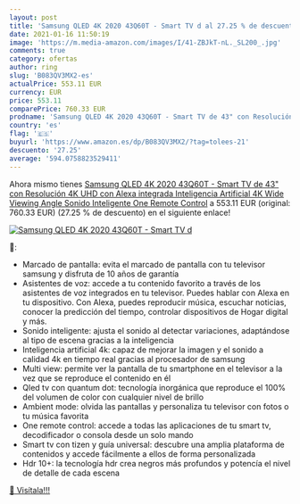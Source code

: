 ```yaml
---
layout: post
title: 'Samsung QLED 4K 2020 43Q60T - Smart TV d al 27.25 % de descuento'
date: 2021-01-16 11:50:19
image: 'https://m.media-amazon.com/images/I/41-ZBJkT-nL._SL200_.jpg'
comments: true
category: ofertas
author: ring
slug: 'B083QV3MX2-es'
actualPrice: 553.11 EUR
currency: EUR
price: 553.11
comparePrice: 760.33 EUR
prodname: 'Samsung QLED 4K 2020 43Q60T - Smart TV de 43" con Resolución 4K UHD  con Alexa integrada  Inteligencia Artificial 4K Wide Viewing Angle  Sonido Inteligente  One Remote Control'
country: 'es'
flag: '🇪🇸'
buyurl: 'https://www.amazon.es/dp/B083QV3MX2/?tag=tolees-21'
descuento: '27.25'
average: '594.0758823529411'
---
```


Ahora mismo tienes [Samsung QLED 4K 2020 43Q60T - Smart TV de 43" con Resolución 4K UHD  con Alexa integrada  Inteligencia Artificial 4K Wide Viewing Angle  Sonido Inteligente  One Remote Control](https://www.amazon.es/dp/B083QV3MX2/?tag=tolees-21) a 553.11 EUR (original: 760.33 EUR) (27.25 %  de descuento) en el siguiente enlace!

[![Samsung QLED 4K 2020 43Q60T - Smart TV d](https://m.media-amazon.com/images/I/41-ZBJkT-nL._SL200_.jpg)](https://www.amazon.es/dp/B083QV3MX2/?tag=tolees-21)

🔎:

- Marcado de pantalla: evita el marcado de pantalla con tu televisor samsung y disfruta de 10 años de garantía
- Asistentes de voz: accede a tu contenido favorito a través de los asistentes de voz integrados en tu televisor. Puedes hablar con Alexa en tu dispositivo. Con Alexa, puedes reproducir música, escuchar noticias, conocer la predicción del tiempo, controlar dispositivos de Hogar digital y más.
- Sonido inteligente: ajusta el sonido al detectar variaciones, adaptándose al tipo de escena gracias a la inteligencia
- Inteligencia artificial 4k: capaz de mejorar la imagen y el sonido a calidad 4k en tiempo real gracias al procesador de samsung
- Multi view: permite ver la pantalla de tu smartphone en el televisor a la vez que se reproduce el contenido en él
- Qled tv con quantum dot: tecnología inorgánica que reproduce el 100% del volumen de color con cualquier nivel de brillo
- Ambient mode: olvida las pantallas y personaliza tu televisor con fotos o tu música favorita
- One remote control: accede a todas las aplicaciones de tu smart tv, decodificador o consola desde un solo mando
- Smart tv con tizen y guía universal: descubre una amplia plataforma de contenidos y accede fácilmente a ellos de forma personalizada
- Hdr 10+: la tecnología hdr crea negros más profundos y potencía el nivel de detalle de cada escena

[🛒 Visítala!!!](https://www.amazon.es/dp/B083QV3MX2/?tag=tolees-21)
